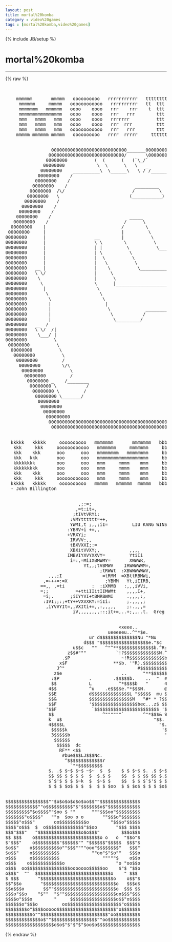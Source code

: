 ```yaml
---
layout: post
title: mortal%20komba
category : video%20games
tags : [mortal%20komba,video%20games]
---
```

{% include JB/setup %}
# mortal%20komba
---
{% raw %}
<pre>


    mmmmmm       mmmmm   oooooooooo   rrrrrrrrrrr   ttttttttttt       aaaaaa          lllll 
     mmmmmm     mmmmm   oooooooooooo   rrrrrrrrrr   tt  ttt  tt        aaaaa           lll  
     mmmmmmm   mmmmmm   oooo    oooo   rrr    rrr    t  ttt  t        aaaaaaa          lll
     mmmmmmmmmmmmmmmm   oooo    oooo   rrr   rrr        ttt          aaa   aaa         lll
     mmm   mmmm   mmm   oooo    oooo   rrrrrrr          ttt         aaaa   aaaa        lll 
     mmm   mmmm   mmm   oooo    oooo   rrr  rrr         ttt        aaaaa   aaaaa       lll   l
     mmm   mmmm   mmm   oooooooooooo   rrr   rrr        ttt       aaaaaaaaaaaaaaa      lll   ll
    mmmmm mmmmmm mmmmm   oooooooooo   rrrr  rrrrr     ttttttt   aaaaaaa     aaaaaaa  llllllllll
                           
                               
                 0000000000000000000000000000_______0000000000000000000000000000000
                0000000000000000000000000000/       \0000000000000000000000000000000
               00000000          (  (      (   (`\_/`                       000000000
              00000000            \  \      \   \   _                        000000000
             00000000    __________\  \______\   \ / /_______                 000000000
            00000000    /                                    |____             000000000
           00000000    /                                          \             000000000
          00000000    /                         _________          \             000000000
         00000000  /\/                         /         \         /              000000000
        00000000   \                          (___________)       /                000000000
       00000000    /                                              \                 000000000
      00000000    /                                                \  ___            000000000
     00000000    /                                                  \/   \            000000000 
    00000000    /                             _____                       \  _____     000000000
   00000000    /                            /      \                       \/     \     000000000
  00000000    |                            /        \                ___          \/``\  000000000
 00000000     |                            |         \              /   \             /   000000000
00000000      |                  __        |          \             \___/            /     000000000
00000000      |                  \ \        \          \                             \     000000000
00000000      |                  | |         \          \______________        ______ \    000000000
00000000      |                  | \          \                        |       \    /_/    000000000
00000000      |                  |  \          \                       |   /\   \          000000000
00000000      |                  |   \          \                      |  /  \   \         000000000
00000000   __ |                  |    \          \_____________________|__|___|___|        000000000
00000000   \ \/                  |     \                                            \      000000000
00000000    \                    |      \                                            \     000000000
00000000     \                   \      |_________________________________________    \    000000000
00000000      |                   \                                               \    \   000000000
00000000       \                   \                                               \    \  000000000
00000000        \                   \                                               \    | 000000000
00000000        |                    |                                              / _   /000000000
00000000        |                     \             ______________________         /_/ /_/ 000000000
00000000        |                      \           /                      \                000000000
00000000        |                       \_________/                        \__________     000000000
00000000   __  /                                                                      \    000000000
00000000   \ \/  /|                                                                    |   000000000
00000000    \___/ |                                                                    |  000000000
00000000          \                                                                    / 000000000
 00000000          \                                                                  / 000000000
  00000000          \                                                                / 000000000
   00000000          \                                                              / 000000000
    00000000         /                                                             / 000000000
     00000000        \/\                                                          / 000000000
      00000000          \                                                        / 000000000
       00000000         /                                                       / 000000000
        00000000 _    /________                                               /  000000000
         00000000 \           /                                             /   000000000
          00000000 \         /                                             /   000000000
           00000000 \_______/                                             /   000000000
            00000000                                                    /    000000000 
             00000000                                                 /     000000000
              00000000                                               /     000000000
               000000000                                            /     000000000
                0000000000000000000000000000000000000000000000000000000000000000000
                 00000000000000000000000000000000000000000000000000000000000000000                                                         


  kkkkk   kkkkk     oooooooooo   mmmmmmm       mmmmmmm   bbbbbbbbb        aaaaaaaa         ttttttttttt  
   kkk     kkk     oooooooooooo   mmmmmmm     mmmmmmm     bbbbbbbb         aaaaaaa         tt  ttt  tt
   kkk    kkk      ooo      ooo   mmmmmmmm   mmmmmmmm     bbb  bbb        aaaaaaaaa         t  ttt  t
   kkk   kkk       ooo      ooo   mmmmmmmmmmmmmmmmmmm     bbb  bbb       aaaa   aaaa           ttt
   kkkkkkkk        ooo      ooo   mmm     mmmm    mmm     bbbbbbb       aaaa     aaaa          ttt
   kkkkkkkkk       ooo      ooo   mmm     mmmm    mmm     bbbbbbbb     aaaaaaaaaaaaaaa         ttt
   kkk    kkk      ooo      ooo   mmm     mmmm    mmm     bbb  bbb    aaaaaaaaaaaaaaaaa        ttt
   kkk     kkk     oooooooooooo   mmm     mmmm    mmm     bbb  bbb   aaaaaaa     aaaaaaa       ttt
  kkkkk   kkkkk     oooooooooo   mmmmm   mmmmmm  mmmmm   bbbbbbbbb  aaaaaaa       aaaaaaa    ttttttt
  - John Billington


                           ,;:=;
                          ,=t:it+,
                         ;tIVtVRYi:
                        :VMYtttttt=++,
                        YWMI,t ;,,;iI=         LIU KANG WINS!
                       :YBRV+i +=,,
                       +VRXYi;  
                        IRVVV:,,   
                        tBXVXXI;:=   
                        XBXitVVXY;,           ,,,,
                       IMBVIYXVYXXVY=         YtiIi
                        i=:,=MiIXBMWMY=       XWWWR,
                             Yt,,;tVBMWV    IRWWWWWM=,
                                   ;tRWWt  :XBWWWWWWV,
                ,,,;I               =tRMM  =XBttRBMWi,
              ,=+++=:=X              ;YBMM   Yt,iIIRB,
             ==,, ,=ti          :  :iXMMB   :,,,iVVi,
             =;;          =+ttiIIitIIMWMt    ,,,,I+,
              =i;.      ;iIYYVI+tBMRBWMI     .,,,,:,
              :IVI;;:;+tY++VXVXRY:=iIi:      ;.,,,,;
               ,iYVVYIt=,,VXIti+=,,:,,,,,    ;:.,,,=
                         iV,,,,,,,,::;it+=,..+;,,..t.  Greg C. Smith


                                          &lt;xeee..                             
                                      ueeeeeu..^&quot;*$e.                         
                               ur d$$$$$$$$$$$$$$Nu &quot;*Nu                      
                             d$$$ &quot;$$$$$$$$$$$$$$$$$$e.&quot;$c                    
                         u$$c   &quot;&quot;   ^&quot;^**$$$$$$$$$$$$$b.^R:                  
                       z$$#&quot;&quot;&quot;           `!?$$$$$$$$$$$$$N.^                  
                     .$P                   ~!R$$$$$$$$$$$$$b                  
                    x$F                 **$b. &#039;&quot;R).$$$$$$$$$$                 
                   J^&quot;                           #$$$$$$$$$$$$.               
                  z$e                      ..      &quot;**$$$$$$$$$               
                 :$P           .        .$$$$$b.    ..  &quot;  #$$$$              
                 $$            L          ^*$$$$b   &quot;      4$$$$L             
                4$$            ^u    .e$$$$e.&quot;*$$$N.       @$$$$$             
                $$E            d$$$$$$$$$$$$$$L &quot;$$$$$  mu $$$$$$F            
                $$&amp;            $$$$$$$$$$$$$$$$N   &quot;#* * ?$$$$$$$N            
                $$F            &#039;$$$$$$$$$$$$$$$$$bec...z$ $$$$$$$$            
               &#039;$$F             `$$$$$$$$$$$$$$$$$$$$$$$$ &#039;$$$$E&quot;$            
                $$                  ^&quot;&quot;&quot;&quot;&quot;&quot;`       ^&quot;*$$$&amp; 9$$$$N             
                k  u$                                  &quot;$$. &quot;$$P r            
                4$$$$L                                   &quot;$. eeeR             
                 $$$$$k                                   &#039;$e. .@             
                 3$$$$$b                                   &#039;$$$$              
                  $$$$$$                                    3$$&quot;              
                   $$$$$  dc                                4$F               
                    RF** &lt;$$                                J&quot;                
                     #bue$$$LJ$$$Nc.                        &quot;                 
                      ^$$$$$$$$$$$$$r                                         
                        `&quot;*$$$$$$$$$                                          
                $. .$ $~$ $~$ ~$~  $  $    $ $ $~$ $. .$ $~$  $  ~$~          
                $$ $$ $ $ $ $  $  $.$ $    $$  $ $ $$ $$ $.$ $.$  $           
                $`$&#039;$ $ $ $~k  $  $~$ $    $$  $ $ $`$&#039;$ $ $ $~$  $           
                $ $ $ $o$ $ $  $  $ $ $oo  $ $ $o$ $ $ $ $o$ $ $  $           


$$$$$$$$$$$$$$$$&quot;&quot;$o$o$o$o$o$oo$$&quot;&quot;$$$$$$$$$$$$$$$
$$$$$$$$$$$$&quot;&quot;o$$$$$$$$$$&quot;$&quot;$$$$$$$o$&quot;$$$$$$$$$$$$
$$$$$$$$$&quot;$o$$$$&quot;&quot;$oo $ &quot;&quot;      &quot;&quot;&quot;$$$oo&quot;$$$$$$$$$
$$$$$$$&quot;o$$$$&quot;   &quot;&quot;o  $oo o o       &quot;&quot;$$$o&quot;$$$$$$$
$$$$$&quot;o$$$&quot;       oo$$$$$$$$$$o        &quot;$$$o&quot;$$$$$
$$$$&quot;o$$$  $  o$$$$$$$$$$$$$$&quot;$$oo       &quot;$$$ $$$$
$$$&quot;$$$&quot;   &quot;$$$$$$$$$$$$$$$$o$o$$$&quot;        $$$o$$$
$$ $$$    o$$$$$$$$$$$$$$$$$$$$$$$$o o   o  &quot;$$o&quot;$
$&quot;$$$&quot;    o$$$$$$$$$&quot;$$$$$$&quot;&quot; &quot;$$$$$$&quot;$$$$$  $$$&quot;$
$o$$&quot;    o$$$$$$$$$$o&quot;&quot;$$$&quot;&quot;&quot;&quot;ooo&quot;$$$$$$$$&quot;   $$$&quot;
$o$$&quot;    o$$$$$$$$$$            &quot;&quot;oo&quot;$&quot;$o&quot;&quot;   $$$o
o$$$     o$$$$$$$$$$                &quot;&quot;&quot;&quot;&quot;$    o$$o
o$$$    o$$$$$$$$$$$$o                   &quot;o &quot;oo$$o
o$$$  oo$$$$$$$$$$$$$$$$ooooooo$$$$$oo    $&quot;$ &quot;$$o
o$$$&quot;  &quot;&quot;  $$$$$$$$$$$$$$$$$$$$$$$$$$$$o    &quot; $$$
$ $$$       &quot;$$$$$$$$$$$$$$$$$$$$$$$$$$$o    o$$&quot;$
$$&quot;$$o       &quot;$$$$$$$$$$$$$$$$$$$$$$$$$$$o   $$$o$
$$o$$$o       $$&quot;&quot;$$$$$$$$$$$$$$$$$$$$$$$o  $$$ $$
$$$o&quot;$$o    &quot;$&quot;&quot;  &quot;$&quot;&quot;$$$$$$$$$$$$$$$$$$$oo$$$&quot;$$$
$$$$o&quot;$$$o        &quot;     $$$$$$$$$$$$$$$$$o$$&quot;o$$$$
$$$$$$o&quot;$$$o         oo$$$$$$$$$$$$$$$$$$$$&quot;o$$$$$
$$$$$$$$o&quot;$$$$ooooo$$$$$$$$$$$$$$$$$$$$$$&quot;o$$$$$$$
$$$$$$$$$$o&quot;&quot;$$$$$$$$$$$$$$$$$$$$$$$$$&quot;oo$$$$$$$$$
$$$$$$$$$$$$$o$&quot;&quot;$$$$$$$$$$$$$$$$$&quot;&quot;oo$$$$$$$$$$$$
$$$$$$$$$$$$$$$$$$o$o$&quot;$&quot;$&quot;$&quot;$oo$o$$$$$$$$$$$$$$$$ </pre>
{% endraw %}
